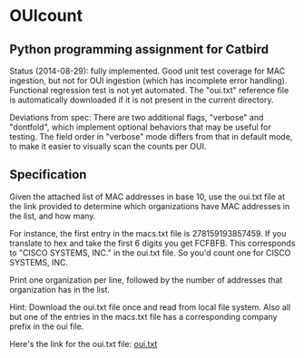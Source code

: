# OUIcount

## Python programming assignment for Catbird

Status (2014-08-29):  fully implemented.  Good unit test coverage for MAC ingestion, but not for OUI ingestion (which has incomplete error handling).  Functional regression test is not yet automated.  The "oui.txt" reference file is automatically downloaded if it is not present in the current directory.

Deviations from spec:  There are two additional flags, "verbose" and "dontfold", which implement optional behaviors that may be useful for testing.  The field order in "verbose" mode differs from that in default mode, to make it easier to visually scan the counts per OUI.

## Specification

Given the attached list of MAC addresses in base 10, use the oui.txt file at the link provided to determine which organizations have MAC addresses in the list, and how many. 

For instance, the first entry in the macs.txt file is 278159193857459.  If you translate to hex and take the first 6 digits you get FCFBFB.  This corresponds to "CISCO SYSTEMS, INC." in the oui.txt file.  So you'd count one for CISCO SYSTEMS, INC.

Print one organization per line, followed by the number of addresses that organization has in the list. 

Hint: Download the oui.txt file once and read from local file system.  Also all but one of the entries in the macs.txt file has a corresponding company prefix in the oui file.

Here's the link for the oui.txt file:  [oui.txt][1]

[1]: http://standards.ieee.org/develop/regauth/oui/oui.txt
